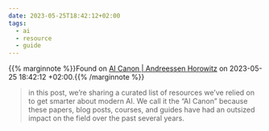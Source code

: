 ```yaml
---
date: 2023-05-25T18:42:12+02:00
tags:
  - ai
  - resource
  - guide
---
```

{{% marginnote %}}Found on [AI Canon | Andreessen Horowitz](https://web.archive.org/web/20230525184212/https://a16z.com/2023/05/25/ai-canon/) on 2023-05-25 18:42:12 +02:00.{{% /marginnote %}}

> in this post, we’re sharing a curated list of resources we’ve relied on to get smarter about modern AI. We call it the “AI Canon” because these papers, blog posts, courses, and guides have had an outsized impact on the field over the past several years.